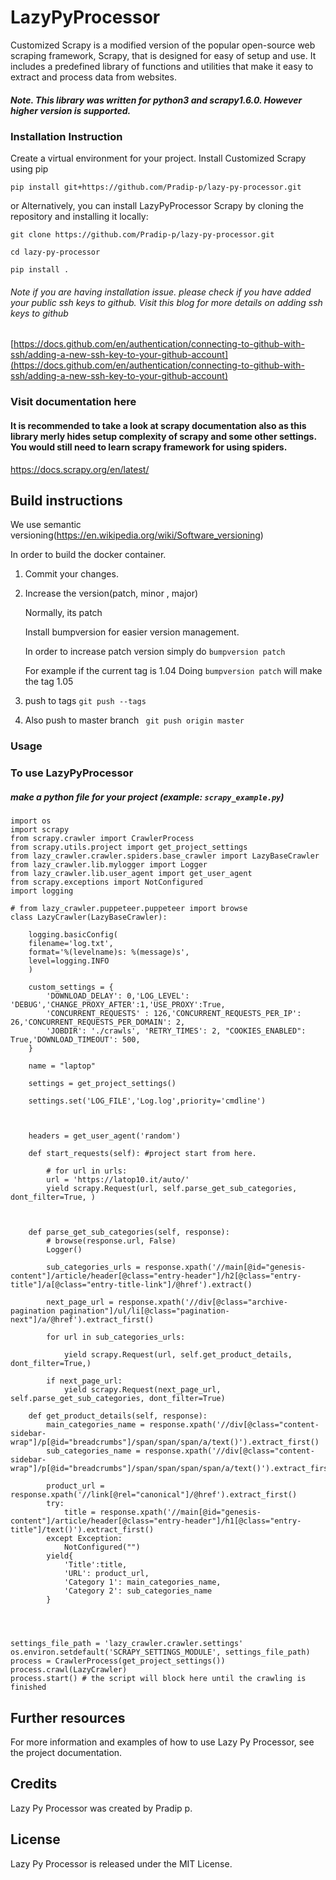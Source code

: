 
# LazyPyProcessor

Customized Scrapy is a modified version of the popular open-source web scraping framework, Scrapy, that is designed for easy of setup and use. It includes a predefined library of functions and utilities that make it easy to extract and process data from websites.

##### Note. This library was written for python3 and scrapy1.6.0. However higher version is supported.

### Installation Instruction

Create a virtual environment for your project. Install Customized Scrapy using pip 
    
```
pip install git+https://github.com/Pradip-p/lazy-py-processor.git

```
or Alternatively, you can install LazyPyProcessor Scrapy by cloning the repository and installing it locally:
```
git clone https://github.com/Pradip-p/lazy-py-processor.git
```
```
cd lazy-py-processor
```
```
pip install . 
```


###### Note if you are having installation issue. please check if you have added your public ssh keys to github. Visit this blog for more details on adding ssh keys to github
[https://docs.github.com/en/authentication/connecting-to-github-with-ssh/adding-a-new-ssh-key-to-your-github-account](https://docs.github.com/en/authentication/connecting-to-github-with-ssh/adding-a-new-ssh-key-to-your-github-account)

### Visit documentation here

#### It is recommended to take a look at scrapy documentation also as this library merly hides setup complexity of scrapy and some other settings. You would still need to learn scrapy framework for using spiders.

https://docs.scrapy.org/en/latest/


## Build instructions

We use semantic versioning(https://en.wikipedia.org/wiki/Software_versioning)

In order to build the docker container.

1. Commit your changes.
2. Increase the version(patch, minor , major)

    Normally, its patch
    
    Install bumpversion for easier version management.
    
    In order to increase patch version simply do
    `bumpversion patch`
    
    For example if the current tag is 1.04
    Doing `bumpversion patch` will make the tag 1.05
    
3. push to tags
```git push --tags```

4. Also push to master branch
``` git push origin master```

### Usage
### To use LazyPyProcessor 
##### make a python file for your project (example: `scrapy_example.py`)


```
import os
import scrapy
from scrapy.crawler import CrawlerProcess
from scrapy.utils.project import get_project_settings
from lazy_crawler.crawler.spiders.base_crawler import LazyBaseCrawler
from lazy_crawler.lib.mylogger import Logger
from lazy_crawler.lib.user_agent import get_user_agent
from scrapy.exceptions import NotConfigured
import logging

# from lazy_crawler.puppeteer.puppeteer import browse
class LazyCrawler(LazyBaseCrawler):

    logging.basicConfig(
    filename='log.txt',
    format='%(levelname)s: %(message)s',
    level=logging.INFO
    )
    
    custom_settings = {
        'DOWNLOAD_DELAY': 0,'LOG_LEVEL': 'DEBUG','CHANGE_PROXY_AFTER':1,'USE_PROXY':True,
        'CONCURRENT_REQUESTS' : 126,'CONCURRENT_REQUESTS_PER_IP': 26,'CONCURRENT_REQUESTS_PER_DOMAIN': 2,
        'JOBDIR': './crawls', 'RETRY_TIMES': 2, "COOKIES_ENABLED": True,'DOWNLOAD_TIMEOUT': 500,
    }

    name = "laptop"

    settings = get_project_settings()

    settings.set('LOG_FILE','Log.log',priority='cmdline')
    
    
        
    headers = get_user_agent('random')

    def start_requests(self): #project start from here.
        
        # for url in urls:
        url = 'https://latop10.it/auto/'
        yield scrapy.Request(url, self.parse_get_sub_categories, dont_filter=True, )



    def parse_get_sub_categories(self, response):
        # browse(response.url, False)
        Logger()

        sub_categories_urls = response.xpath('//main[@id="genesis-content"]/article/header[@class="entry-header"]/h2[@class="entry-title"]/a[@class="entry-title-link"]/@href').extract()
    
        next_page_url = response.xpath('//div[@class="archive-pagination pagination"]/ul/li[@class="pagination-next"]/a/@href').extract_first()
        
        for url in sub_categories_urls:
        
            yield scrapy.Request(url, self.get_product_details, dont_filter=True,)

        if next_page_url:
            yield scrapy.Request(next_page_url, self.parse_get_sub_categories, dont_filter=True)

    def get_product_details(self, response):
        main_categories_name = response.xpath('//div[@class="content-sidebar-wrap"]/p[@id="breadcrumbs"]/span/span/span/a/text()').extract_first()
        sub_categories_name = response.xpath('//div[@class="content-sidebar-wrap"]/p[@id="breadcrumbs"]/span/span/span/span/a/text()').extract_first()
        
        product_url = response.xpath('//link[@rel="canonical"]/@href').extract_first()
        try:
            title = response.xpath('//main[@id="genesis-content"]/article/header[@class="entry-header"]/h1[@class="entry-title"]/text()').extract_first()
        except Exception:
            NotConfigured("")
        yield{
            'Title':title,
            'URL': product_url,
            'Category 1': main_categories_name,
            'Category 2': sub_categories_name
        }

    


settings_file_path = 'lazy_crawler.crawler.settings'
os.environ.setdefault('SCRAPY_SETTINGS_MODULE', settings_file_path)
process = CrawlerProcess(get_project_settings())  
process.crawl(LazyCrawler)
process.start() # the script will block here until the crawling is finished
```
## Further resources

For more information and examples of how to use Lazy Py Processor, see the project documentation.
## Credits

Lazy Py Processor was created by Pradip p.

## License

Lazy Py Processor is released under the MIT License.
